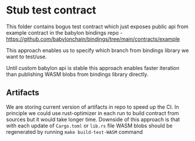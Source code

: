 # Stub test contract

This folder contains bogus test contract which just exposes public api from
example contract in the babylon bindings repo - https://github.com/babylonchain/bindings/tree/main/contracts/example

This approach enables us to specify which branch from bindings library we want to test/use.

Until custom babylon api is stable this approach enables faster iteration than publishing
WASM blobs from bindings library directly.

## Artifacts

We are storing current version of artifacts in repo to speed up the CI.
In principle we could use rust-optimizer in each run to build contract from sources but it would take longer
time.
Downside of this approach is that with each update of `Cargo.toml` or `lib.rs` file
WASM blobs should be regenerated by running `make build-test-WASM` command
